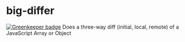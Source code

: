# big-differ

[![Greenkeeper badge](https://badges.greenkeeper.io/intel-hpdd/big-differ.svg)](https://greenkeeper.io/)
Does a three-way diff (initial, local, remote) of a JavaScript Array or Object
